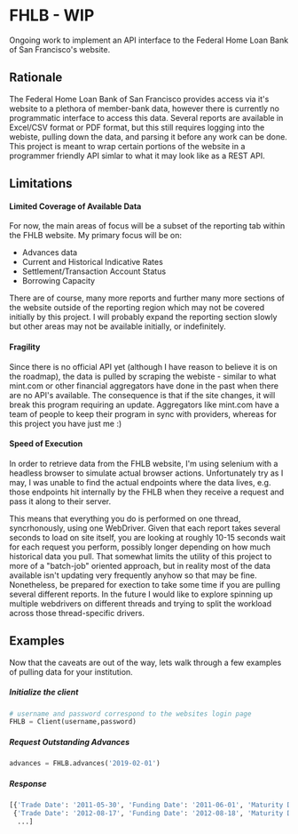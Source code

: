 # FHLB - WIP
Ongoing work to implement an API interface to the Federal Home Loan Bank of San Francisco's website.

## Rationale
The Federal Home Loan Bank of San Francisco provides access via it's website to a plethora of member-bank data, however there is currently no programmatic interface to access this data.  Several reports are available in Excel/CSV format or PDF format, but this still requires logging into the webiste, pulling down the data, and parsing it before any work can be done.  This project is meant to wrap certain portions of the website in a programmer friendly API simlar to what it may look like as a REST API.

## Limitations
#### Limited Coverage of Available Data
For now, the main areas of focus will be a subset of the reporting tab within the FHLB website.  My primary focus will be on:
- Advances data
- Current and Historical Indicative Rates
- Settlement/Transaction Account Status
- Borrowing Capacity

There are of course, many more reports and further many more sections of the website outside of the reporting region which may not be covered initially by this project. I will probably expand the reporting section slowly but other areas may not be available initially, or indefinitely.
#### Fragility
Since there is no official API yet (although I have reason to believe it is on the roadmap), the data is pulled by scraping the webiste - similar to what mint.com or other financial aggregators have done in the past when there are no API's available.  The consequence is that if the site changes, it will break this program requiring an update.  Aggregators like mint.com have a team of people to keep their program in sync with providers, whereas for this project you have just me :)
#### Speed of Execution
In order to retrieve data from the FHLB website, I'm using selenium with a headless browser to simulate actual browser actions.  Unfortunately try as I may, I was unable to find the actual endpoints where the data lives, e.g. those endpoints hit internally by the FHLB when they receive a request and pass it along to their server.  

This means that everything you do is performed on one thread, syncrhonously, using one WebDriver. Given that each report takes several seconds to load on site itself, you are looking at roughly 10-15 seconds wait for each request you perform, possibly longer depending on how much historical data you pull.  That somewhat limits the utility of this project to more of a "batch-job" oriented approach, but in reality most of the data available isn't updating very frequently anyhow so that may be fine.  Nonetheless, be prepared for exection to take some time if you are pulling several different reports. In the future I would like to explore spinning up multiple webdrivers on different threads and trying to split the workload across those thread-specific drivers.  

## Examples
Now that the caveats are out of the way, lets walk through a few examples of pulling data for your institution.

##### Initialize the client
```python
# username and password correspond to the websites login page
FHLB = Client(username,password)
```
##### Request Outstanding Advances
```python 
advances = FHLB.advances('2019-02-01')
```
##### Response
```python
[{'Trade Date': '2011-05-30', 'Funding Date': '2011-06-01', 'Maturity Date': '2019-06-15', 'Advance Number': 192511.0, 'Advance Type': 'FRC', 'Current Par ($)': 100000.0, 'Interest Rate (%)': 1.23, 'Next Interest Payment Date': '2019-02-08', 'Accrued Interest ($)': 1835.15, 'Estimated Next Interest Payment ($)': 18591.81, 'Details': 'View'}, 
 {'Trade Date': '2012-08-17', 'Funding Date': '2012-08-18', 'Maturity Date': '2019-07-19', 'Advance Number': 381915.0, 'Advance Type':     'FRC', 'Current Par ($)': 150000000.0, 'Interest Rate (%)': 2.01, 'Next Interest Payment Date': '2019-02-28', 'Accrued Interest ($)':   8053.12, 'Estimated Next Interest Payment ($)': 6589.29, 'Details': 'View'}
  ...]
```
